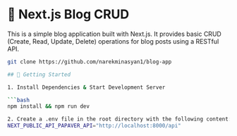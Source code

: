 # 📝 Next.js Blog CRUD

This is a simple blog application built with Next.js. It provides basic CRUD (Create, Read, Update, Delete) operations for blog posts using a RESTful API.

```bash
git clone https://github.com/narekminasyan1/blog-app

## 🚀 Getting Started

1. Install Dependencies & Start Development Server

```bash
npm install && npm run dev

2. Create a .env file in the root directory with the following content:
NEXT_PUBLIC_API_PAPAVER_API="http://localhost:8000/api"

